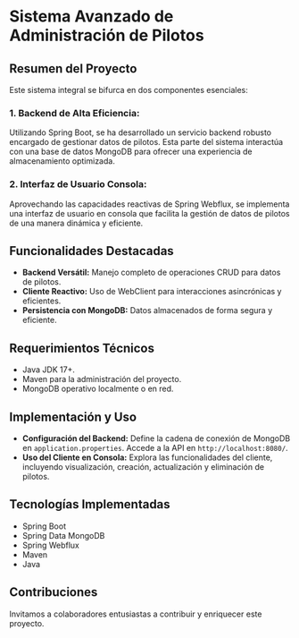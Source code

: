 # Sistema Avanzado de Administración de Pilotos

## Resumen del Proyecto
Este sistema integral se bifurca en dos componentes esenciales:

### 1. **Backend de Alta Eficiencia:**
Utilizando Spring Boot, se ha desarrollado un servicio backend robusto encargado de gestionar datos de pilotos. Esta parte del sistema interactúa con una base de datos MongoDB para ofrecer una experiencia de almacenamiento optimizada.

### 2. **Interfaz de Usuario Consola:**
Aprovechando las capacidades reactivas de Spring Webflux, se implementa una interfaz de usuario en consola que facilita la gestión de datos de pilotos de una manera dinámica y eficiente.

## Funcionalidades Destacadas
- **Backend Versátil:** Manejo completo de operaciones CRUD para datos de pilotos.
- **Cliente Reactivo:** Uso de WebClient para interacciones asincrónicas y eficientes.
- **Persistencia con MongoDB:** Datos almacenados de forma segura y eficiente.

## Requerimientos Técnicos
- Java JDK 17+.
- Maven para la administración del proyecto.
- MongoDB operativo localmente o en red.

## Implementación y Uso
- **Configuración del Backend:** Define la cadena de conexión de MongoDB en `application.properties`. Accede a la API en `http://localhost:8080/`.
- **Uso del Cliente en Consola:** Explora las funcionalidades del cliente, incluyendo visualización, creación, actualización y eliminación de pilotos.

## Tecnologías Implementadas
- Spring Boot
- Spring Data MongoDB
- Spring Webflux
- Maven
- Java

## Contribuciones
Invitamos a colaboradores entusiastas a contribuir y enriquecer este proyecto.
